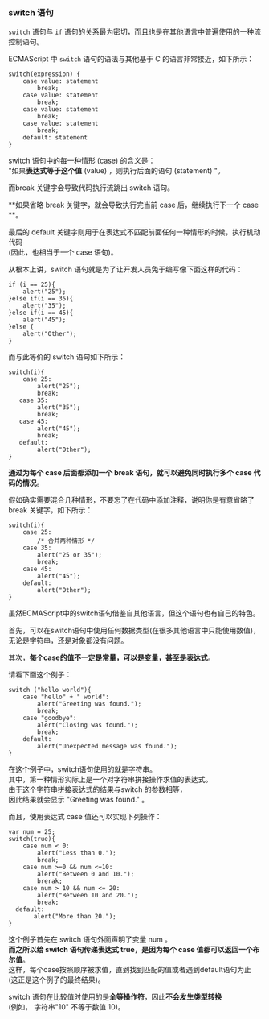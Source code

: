 ### switch 语句

`switch` 语句与 `if` 语句的关系最为密切，而且也是在其他语言中普遍使用的一种流控制语句。  

ECMAScript 中 `switch` 语句的语法与其他基于 C 的语言非常接近，如下所示：  

	switch(expression) {
    	case value: statement
        	break;
        case value: statement
        	break;
        case value: statement
        	break;
        case value: statement
        	break;
        default: statement
    }

switch 语句中的每一种情形 (case) 的含义是：   
"如果**表达式等于这个值** (value) ，则执行后面的语句 (statement) "。  

而break 关键字会导致代码执行流跳出 switch 语句。  

**如果省略 break 关键字，就会导致执行完当前 case 后，继续执行下一个 case **。  

最后的 default 关键字则用于在表达式不匹配前面任何一种情形的时候，执行机动代码   
(因此，也相当于一个 case 语句)。

从根本上讲，switch 语句就是为了让开发人员免于编写像下面这样的代码：  
          
	if (i == 25){
    	alert("25");
    }else if(i == 35){
    	alert("35");
    }else if(i == 45){
        alert("45");
    }else {
        alert("Other");
    }

而与此等价的 switch 语句如下所示：
     
	switch(i){
    	case 25:
        	alert("25");
            break;
       case 35:
            alert("35");
            break;
       case 45:
            alert("45");
            break;
       default:
            alert("Other");
	}

**通过为每个 case 后面都添加一个 break 语句，就可以避免同时执行多个 case 代码的情况**。  

假如确实需要混合几种情形，不要忘了在代码中添加注释，说明你是有意省略了 break 关键字，如下所示：

	switch(i){
    	case 25:
        	/* 合并两种情形 */
        case 35:
        	alert("25 or 35");
            break;
        case 45:
        	alert("45");
        default:
        	alert("Other");
	}

虽然ECMAScript中的switch语句借鉴自其他语言，但这个语句也有自己的特色。  

首先，可以在switch语句中使用任何数据类型(在很多其他语言中只能使用数值)，无论是字符串，还是对象都没有问题。  

其次，**每个case的值不一定是常量，可以是变量，甚至是表达式**。  

请看下面这个例子：

	switch ("hello world"){
    	case "hello" + " world":
        	alert("Greeting was found.");
            break;
        case "goodbye":
        	alert("Closing was found.");
            break;
        default:
        	alert("Unexpected message was found.");
	}

在这个例子中，switch语句使用的就是字符串。  
其中，第一种情形实际上是一个对字符串拼接操作求值的表达式。  
由于这个字符串拼接表达式的结果与switch 的参数相等，  
因此结果就会显示 "Greeting was found." 。

而且，使用表达式 case 值还可以实现下列操作：

	var num = 25;
 	switch(true){
    	case num < 0:
        	alert("Less than 0.");
           	break;         
      	case num >=0 && num <=10:
            alert("Between 0 and 10.");
            brerak;
       	case num > 10 && num <= 20:
            alert("Between 10 and 20.");
           	break;
      default:
           alert("More than 20."); 
	}
     
这个例子首先在 switch 语句外面声明了变量 num 。  
**而之所以给 switch 语句传递表达式 true，是因为每个 case 值都可以返回一个布尔值**。  
这样，每个case按照顺序被求值，直到找到匹配的值或者遇到default语句为止 (这正是这个例子的最终结果)。
    
switch 语句在比较值时使用的是**全等操作符**，因此**不会发生类型转换**   
(例如， 字符串"10" 不等于数值 10)。

